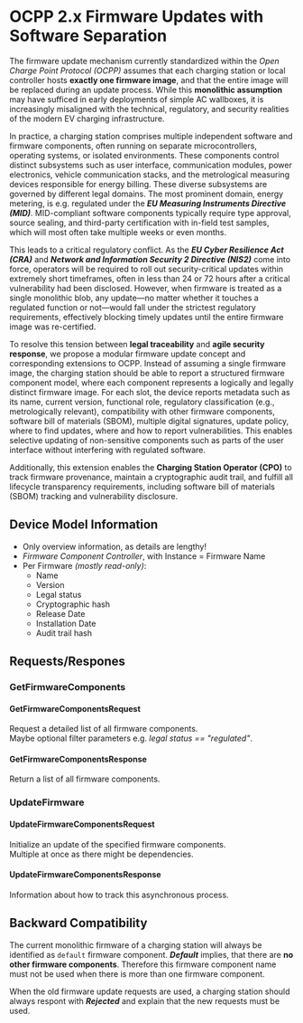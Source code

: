 # OCPP 2.x Firmware Updates with Software Separation

The firmware update mechanism currently standardized within the *Open Charge Point Protocol (OCPP)* assumes that each charging station or local controller hosts **exactly one firmware image**, and that the entire image will be replaced during an update process. While this **monolithic assumption** may have sufficed in early deployments of simple AC wallboxes, it is increasingly misaligned with the technical, regulatory, and security realities of the modern EV charging infrastructure.

In practice, a charging station comprises multiple independent software and firmware components, often running on separate microcontrollers, operating systems, or isolated environments. These components control distinct subsystems such as user interface, communication modules, power electronics, vehicle communication stacks, and the metrological measuring devices responsible for energy billing. These diverse subsystems are governed by different legal domains. The most prominent domain, energy metering, is e.g. regulated under the ***EU Measuring Instruments Directive (MID)***. MID-compliant software components typically require type approval, source sealing, and third-party certification with in-field test samples, which will most often take multiple weeks or even months.

This leads to a critical regulatory conflict. As the ***EU Cyber Resilience Act (CRA)*** and ***Network and Information Security 2 Directive (NIS2)*** come into force, operators will be required to roll out security-critical updates within extremely short timeframes, often in less than 24 or 72 hours after a critical vulnerability had been disclosed. However, when firmware is treated as a single monolithic blob, any update—no matter whether it touches a regulated function or not—would fall under the strictest regulatory requirements, effectively blocking timely updates until the entire firmware image was re-certified.

To resolve this tension between **legal traceability** and **agile security response**, we propose a modular firmware update concept and corresponding extensions to OCPP. Instead of assuming a single firmware image, the charging station should be able to report a structured firmware component model, where each component represents a logically and legally distinct firmware image. For each slot, the device reports metadata such as its name, current version, functional role, regulatory classification (e.g., metrologically relevant), compatibility with other firmware components, software bill of materials (SBOM), multiple digital signatures, update policy, where to find updates, where and how to report vulnerabilities. This enables selective updating of non-sensitive components such as parts of the user interface without interfering with regulated software.

Additionally, this extension enables the **Charging Station Operator (CPO)** to track firmware provenance, maintain a cryptographic audit trail, and fulfill all lifecycle transparency requirements, including software bill of materials (SBOM) tracking and vulnerability disclosure.


## Device Model Information

- Only overview information, as details are lengthy!
- *Firmware Component Controller*, with Instance = Firmware Name
- Per Firmware *(mostly read-only)*:
  - Name
  - Version
  - Legal status
  - Cryptographic hash
  - Release Date
  - Installation Date
  - Audit trail hash

## Requests/Respones

### GetFirmwareComponents

#### GetFirmwareComponentsRequest

Request a detailed list of all firmware components.    
Maybe optional filter parameters e.g. *legal status == "regulated"*.


#### GetFirmwareComponentsResponse

Return a list of all firmware components.


### UpdateFirmware

#### UpdateFirmwareComponentsRequest

Initialize an update of the specified firmware components.    
Multiple at once as there might be dependencies.

#### UpdateFirmwareComponentsResponse

Information about how to track this asynchronous process.




## Backward Compatibility

The current monolithic firmware of a charging station will always be identified as `default` firmware component. ***Default*** implies, that there are **no other firmware components**. Therefore this firmware component name must not be used when there is more than one firmware component.

When the old firmware update requests are used, a charging station should always respont with ***Rejected*** and explain that the new requests must be used.

